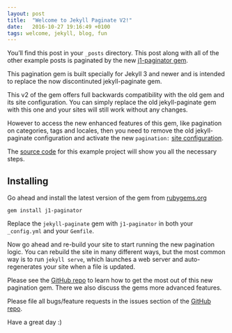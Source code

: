 ```yaml
---
layout: post
title:  "Welcome to Jekyll Paginate V2!"
date:   2016-10-27 19:16:49 +0100
tags: welcome, jekyll, blog, fun
---
```

You’ll find this post in your `_posts` directory. This post along with all of the other example posts is paginated by the new [j1-paginator gem](https://github.com/sverrirs/j1-paginator).

This pagination gem is built specially for Jekyll 3 and newer and is intended to replace the now discontinuted jekyll-paginate gem. 

This v2 of the gem offers full backwards compatibility with the old gem and its site configuration. You can simply replace the old jekyll-paginate gem with this one and your sites will still work without any changes.

However to access the new enhanced features of this gem, like pagination on categories, tags and locales, then you need to remove the old jekyll-paginate configuration and activate the new `pagination:` [site configuration](https://github.com/sverrirs/j1-paginator#site-configuration). 

The [source code](https://github.com/sverrirs/j1-paginator/tree/master/examples) for this example project will show you all the necessary steps.

## Installing

Go ahead and install the latest version of the gem from [rubygems.org](https://rubygems.org/gems/j1-paginator)

```
gem install j1-paginator
```

Replace the `jekyll-paginate` gem with `j1-paginator` in both your `_config.yml` and your `Gemfile`.

Now go ahead and re-build your site to start running the new pagination logic. You can rebuild the site in many different ways, but the most common way is to run `jekyll serve`, which launches a web server and auto-regenerates your site when a file is updated.

Please see the [GitHub repo](https://github.com/sverrirs/j1-paginator) to learn how to get the most out of this new pagination gem. There we also discuss the gems more advanced features. 

Please file all bugs/feature requests in the issues section of the [GitHub repo](https://github.com/sverrirs/j1-paginator/issues).

Have a great day :)
